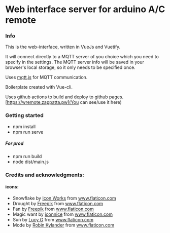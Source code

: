 # Web interface server for arduino A/C remote

### Info
This is the web-interface, written in VueJs and Vuetify.

It will connect directly to a MQTT server of you choice which you need to specify in the settings. 
The MQTT server info will be saved in your browser's local storage, so it only needs to be specified once.

Uses [mqtt.js](https://github.com/mqttjs/MQTT.js) for MQTT communication. 

Boilerplate created with Vue-cli.

Uses github actions to build and deploy to github pages. [https://wremote.zappatta.pw](You can see/use it here)

### Getting started

* npm install
* npm run serve

##### For prod 
* npm run build
* node dist/main.js 

### Credits and acknowledgments:

#### icons:
* Snowflake by [Icon Works](https://www.flaticon.com/authors/icon-works) from www.flaticon.com 
* Drought by [Freepik](https://www.flaticon.com/authors/freepik) from www.flaticon.com
* Fan by [Freepik](https://www.flaticon.com/authors/freepik) from www.flaticon.com
* Magic want by [iconnice](https://www.flaticon.com/authors/iconnice) from www.flaticon.com
* Sun by [Lucy G](https://www.flaticon.com/authors/lucy-g) from www.flaticon.com
* Mode by [Robin Kylander](https://www.flaticon.com/authors/robin-kylander) from www.flaticon.com
